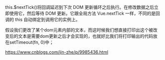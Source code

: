 this.$nextTick()将回调延迟到下次 DOM 更新循环之后执行。在修改数据之后立即使用它，然后等待 DOM 更新。它跟全局方法 Vue.nextTick 一样，不同的是回调的 this 自动绑定到调用它的实例上。

 

假设我们更改了某个dom元素内部的文本，而这时候我们想直接打印出这个被改变后的文本是需要dom更新之后才会实现的，也就好比我们将打印输出的代码放在setTimeout(fn, 0)中；

https://www.cnblogs.com/jin-zhe/p/9985436.html